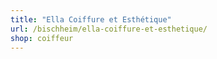 ```yaml
---
title: "Ella Coiffure et Esthétique"
url: /bischheim/ella-coiffure-et-esthetique/
shop: coiffeur
---
```

